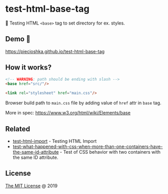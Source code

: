 # test-html-base-tag

:ledger: Testing HTML `<base>` tag to set directory for ex. styles.

## Demo 🎉

<https://piecioshka.github.io/test-html-base-tag>

## How it works?

```html
<!-- WARNING: path should be ending with slash -->
<base href="src/"/>

<link rel="stylesheet" href="main.css"/>
```

Browser build path to `main.css` file by adding value of `href` attr in `base` tag.

More in spec: <https://www.w3.org/html/wiki/Elements/base>

## Related

* [test-html-import](https://github.com/piecioshka/test-html-import) - Testing HTML Import
* [test-what-happened-with-css-when-more-than-one-containers-have-the-same-id-attribute](https://github.com/piecioshka/test-what-happened-with-css-when-more-than-one-containers-have-the-same-id-attribute) - Test of CSS behavior with two containers with the same ID attribute.

## License

[The MIT License](http://piecioshka.mit-license.org) @ 2019
